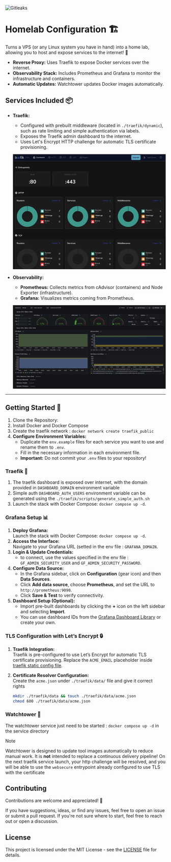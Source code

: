 ![Gitleaks](https://github.com/dirdr/homelab_config/actions/workflows/gitleaks.yaml/badge.svg)

# Homelab Configuration 🏗️

Turns a VPS (or any Linux system you have in hand) into a home lab, allowing you to host and expose services to the internet! 🔬

- **Reverse Proxy:** Uses Traefik to expose Docker services over the internet.
- **Observability Stack:** Includes Prometheus and Grafana to monitor the infrastructure and containers.
- **Automatic Updates:** Watchtower updates Docker images automatically.

## Services Included 📦
- **Traefik:**
  - Configured with prebuilt middleware (located in `./traefik/dynamic`), such as rate limiting and simple authentication via labels.
  - Exposes the Traefik admin dashboard to the internet.
  - Uses Let's Encrypt HTTP challenge for automatic TLS certificate provisioning.
  
  ![dashboard](./dashboard.png)

- **Observability:**  
  - **Prometheus:** Collects metrics from cAdvisor (containers) and Node Exporter (infrastructure).  
  - **Grafana:** Visualizes metrics coming from Prometheus.
  
  ![grafana](./grafana.png)

---

## Getting Started 🚀
1. Clone the Repository:
2. Install Docker and Docker Compose
3. Create the traefik network : `docker network create traefik_public`
4. **Configure Environment Variables:**  
   - Duplicate the `env.example` files for each service you want to use and rename them to `.env`.
   - Fill in the necessary information in each environment file.
   - **Important:** Do not commit your `.env` files to your repository!
     
### Traefik 🛫
1. The traefik dashboard is exposed over internet, with the domain provided in `DASHBOARD_DOMAIN` environment variable
2. Simple auth `DASHBOARD_AUTH_USERS` environment variable can be generated using the `./traefik/scripts/generate_simple_auth.sh`
3. Launch the stack with Docker Compose: `docker compose up -d`.

### Grafana Setup 📊

1. **Deploy Grafana:**  
   Launch the stack with Docker Compose: `docker compose up -d`.
3. **Access the Interface:**  
   Navigate to your Grafana URL (setted in the env file : `GRAFANA_DOMAIN`.
4. **Login & Update Credentials:**  
   - to connect, use the values specified in the env file : `GF_ADMIN_SECURITY_USER` and `GF_ADMIN_SECURITY_PASSWORD`.
5. **Configure Data Source:**
   - In the Grafana sidebar, click on **Configuration** (gear icon) and then **Data Sources**.
   - Click **Add data source**, choose **Prometheus**, and set the URL to `http://prometheus:9090`.
   - Click **Save & Test** to verify connectivity.
6. **Dashboard Setup (Optional):**
   - Import pre-built dashboards by clicking the **+** icon on the left sidebar and selecting **Import**.
   - You can use dashboard IDs from the [Grafana Dashboard Library](https://grafana.com/grafana/dashboards) or create your own.

### TLS Configuration with Let’s Encrypt 🔒

1. **Traefik Integration:**  
   Traefik is pre-configured to use Let’s Encrypt for automatic TLS certificate provisioning.
   Replace the `ACME_EMAIL` placeholder inside [traefik static config file](./traefik/traefik.yaml).

3. **Certificate Resolver Configuration:**  
    Create the `acme.json` under `./traefik/data/` file and give it correct rights
    ```sh
    mkdir ./traefik/data && touch ./traefik/data/acme.json
    chmod 600 ./traefik/data/acme.json
    ```
### Watchtower 🗼
The watchtower service just need to be started : `docker compose up -d` in the service directory

> [!note]
> Watchtower is designed to update tool images automatically to reduce manual work.
> It is **not** intended to replace a continuous delivery pipeline!
    On the next traefik service launch, your http challenge will be resolved, and you will be able to use the `websecure` entrypoint already configured to use TLS with the certificate

## Contributing

Contributions are welcome and appreciated! 🎉

If you have suggestions, ideas, or find any issues, feel free to open an issue or submit a pull request.
If you're not sure where to start, feel free to reach out or open a discussion.

## License

This project is licensed under the MIT License - see the [LICENSE](LICENSE) file for details.
